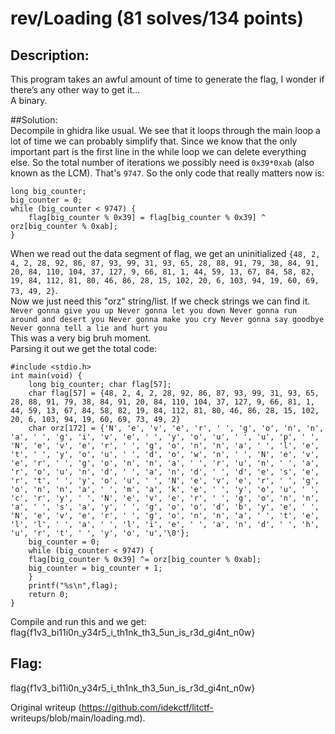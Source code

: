 # rev/Loading (81 solves/134 points)  
## Description:  
This program takes an awful amount of time to generate the flag, I wonder if
there’s any other way to get it…  
A binary.

##Solution:  
Decompile in ghidra like usual. We see that it loops through the main loop a
lot of time we can probably simplify that. Since we know that the only
important part is the first line in the while loop we can delete everything
else. So the total number of iterations we possibly need is `0x39*0xab` (also
known as the LCM). That's `9747`. So the only code that really matters now is:  
```  
long big_counter;  
big_counter = 0;  
while (big_counter < 9747) {  
	flag[big_counter % 0x39] = flag[big_counter % 0x39] ^ orz[big_counter % 0xab];  
}  
```  
When we read out the data segment of flag, we get an uninitialized `{48, 2, 4,
2, 28, 92, 86, 87, 93, 99, 31, 93, 65, 28, 88, 91, 79, 38, 84, 91, 20, 84,
110, 104, 37, 127, 9, 66, 81, 1, 44, 59, 13, 67, 84, 58, 82, 19, 84, 112, 81,
80, 46, 86, 28, 15, 102, 20, 6, 103, 94, 19, 60, 69, 73, 49, 2}`.  
Now we just need this "orz" string/list. If we check strings we can find it.  
`Never gonna give you up Never gonna let you down Never gonna run around and
desert you Never gonna make you cry Never gonna say goodbye Never gonna tell a
lie and hurt you`  
This was a very big bruh moment.  
Parsing it out we get the total code:  
```  
#include <stdio.h>  
int main(void) {  
	long big_counter; char flag[57];  
	char flag[57] = {48, 2, 4, 2, 28, 92, 86, 87, 93, 99, 31, 93, 65, 28, 88, 91, 79, 38, 84, 91, 20, 84, 110, 104, 37, 127, 9, 66, 81, 1, 44, 59, 13, 67, 84, 58, 82, 19, 84, 112, 81, 80, 46, 86, 28, 15, 102, 20, 6, 103, 94, 19, 60, 69, 73, 49, 2}  
	char orz[172] = {'N', 'e', 'v', 'e', 'r', ' ', 'g', 'o', 'n', 'n', 'a', ' ', 'g', 'i', 'v', 'e', ' ', 'y', 'o', 'u', ' ', 'u', 'p', ' ', 'N', 'e', 'v', 'e', 'r', ' ', 'g', 'o', 'n', 'n', 'a', ' ', 'l', 'e', 't', ' ', 'y', 'o', 'u', ' ', 'd', 'o', 'w', 'n', ' ', 'N', 'e', 'v', 'e', 'r', ' ', 'g', 'o', 'n', 'n', 'a', ' ', 'r', 'u', 'n', ' ', 'a', 'r', 'o', 'u', 'n', 'd', ' ', 'a', 'n', 'd', ' ', 'd', 'e', 's', 'e', 'r', 't', ' ', 'y', 'o', 'u', ' ', 'N', 'e', 'v', 'e', 'r', ' ', 'g', 'o', 'n', 'n', 'a', ' ', 'm', 'a', 'k', 'e', ' ', 'y', 'o', 'u', ' ', 'c', 'r', 'y', ' ', 'N', 'e', 'v', 'e', 'r', ' ', 'g', 'o', 'n', 'n', 'a', ' ', 's', 'a', 'y', ' ', 'g', 'o', 'o', 'd', 'b', 'y', 'e', ' ', 'N', 'e', 'v', 'e', 'r', ' ', 'g', 'o', 'n', 'n', 'a', ' ', 't', 'e', 'l', 'l', ' ', 'a', ' ', 'l', 'i', 'e', ' ', 'a', 'n', 'd', ' ', 'h', 'u', 'r', 't', ' ', 'y', 'o', 'u','\0'};  
	big_counter = 0;  
	while (big_counter < 9747) {  
	flag[big_counter % 0x39] ^= orz[big_counter % 0xab];  
	big_counter = big_counter + 1;  
	}   
	printf("%s\n",flag);  
	return 0;  
}  
```  
Compile and run this and we get:  
flag{f1v3_bi11i0n_y34r5_i_th1nk_th3_5un_is_r3d_gi4nt_n0w}

## Flag:  
flag{f1v3_bi11i0n_y34r5_i_th1nk_th3_5un_is_r3d_gi4nt_n0w}

Original writeup (https://github.com/idekctf/litctf-
writeups/blob/main/loading.md).